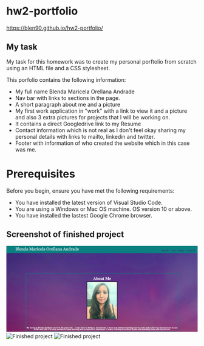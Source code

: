 # hw2-portfolio

https://blen90.github.io/hw2-portfolio/

## My task

My task for this homework was to create my personal porftolio from scratch using an HTML file and a CSS stylesheet. 

This porfolio contains the following information:
- My full name Blenda Maricela Orellana Andrade
- Nav bar with links to sections in the page.
- A short paragraph about me and a picture
- My first work application in "work" with a link to view it and a picture and also 3 extra pictures for projects that I will be working on. 
- It contains a direct Googledrive link to my Resume
- Contact information which is not real as I don't feel okay sharing my personal details with links to mailto, linkedin and twitter.
- Footer with information of who created the website which in this case was me. 

# Prerequisites
Before you begin, ensure you have met the following requirements:
* You have installed the latest version of Visual Studio Code. 
* You are using a Windows or Mac OS machine. OS version 10 or above.
* You have installed the lastest Google Chrome browser.

## Screenshot of finished project

![Finished project](assets/images/portfolio.jpg)
![Finished project](assets/images/portfolio2.jpg)
![Finished project](assets/images/porfolio3.jpg)


